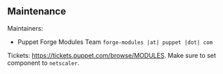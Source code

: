 ## Maintenance

Maintainers:
  - Puppet Forge Modules Team `forge-modules |at| puppet |dot| com`

Tickets: https://tickets.puppet.com/browse/MODULES. Make sure to set component to `netscaler`.
